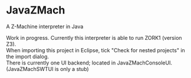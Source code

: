 # JavaZMach
A Z-Machine interpreter in Java

Work in progress. Currently this interpreter is able to run ZORK1 (version Z3).<br>
When importing this project in Eclipse, tick "Check for nested projects" in the import dialog.<br>
There is currently one UI backend; located in JavaZMachConsoleUI. (JavaZMachSWTUI is only a stub)